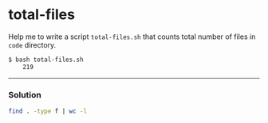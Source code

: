 # total-files

Help me to write a script `total-files.sh` that counts total number of files in `code` directory.

```sh
$ bash total-files.sh
    219
```

---

### Solution

```sh
find . -type f | wc -l
```
